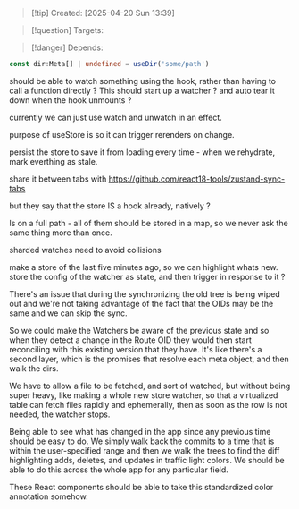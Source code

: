 
>[!tip] Created: [2025-04-20 Sun 13:39]

>[!question] Targets: 

>[!danger] Depends: 

```ts
const dir:Meta[] | undefined = useDir('some/path')
```

should be able to watch something using the hook, rather than having to call a function directly ?
This should start up a watcher ?  and auto tear it down when the hook unmounts ?


currently we can just use watch and unwatch in an effect.

purpose of useStore is so it can trigger rerenders on change.

persist the store to save it from loading every time - when we rehydrate, mark everthing as stale.

share it between tabs with https://github.com/react18-tools/zustand-sync-tabs

but they say that the store IS a hook already, natively ?

ls on a full path - all of them should be stored in a map, so we never ask the same thing more than once.

sharded watches need to avoid collisions

make a store of the last five minutes ago, so we can highlight whats new.
store the config of the watcher as state, and then trigger in response to it ?

There's an issue that during the synchronizing the old tree is being wiped out and we're not taking advantage of the fact that the OIDs may be the same and we can skip the sync. 

So we could make the Watchers be aware of the previous state and so when they detect a change in the Route OID they would then start reconciling with this existing version that they have. 
It's like there's a second layer, which is the promises that resolve each meta object, and then walk the dirs.

We have to allow a file to be fetched, and sort of watched, but without being super heavy, like making a whole new store watcher, so that a virtualized table can fetch files rapidly and ephemerally, then as soon as the row is not needed, the watcher stops.

Being able to see what has changed in the app since any previous time should be easy to do. We simply walk back the commits to a time that is within the user-specified range and then we walk the trees to find the diff highlighting adds, deletes, and updates in traffic light colors. We should be able to do this across the whole app for any particular field.

These React components should be able to take this standardized color annotation somehow. 